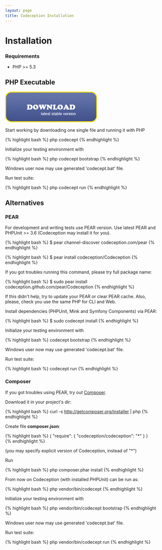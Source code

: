 ```yaml
---
layout: page
title: Codeception Installation
---
```




# Installation

### Requirements

* PHP >= 5.3

## PHP Executable

[![Download](/images/download.png)](/thanks.html)

Start working by downloading one single file and running it with PHP

{% highlight bash %}
php codecept
{% endhighlight %}

Initialize your testing environment with 

{% highlight bash %}
php codecept bootstrap
{% endhighlight %}

Windows user now may use generated 'codecept.bat' file.

Run test suite:

{% highlight bash %}
php codecept run
{% endhighlight %}

## Alternatives

### PEAR
For development and writing tests use PEAR version.
Use latest PEAR and PHPUnit >= 3.6 (Codeception may install it for you).

{% highlight bash %}
$ pear channel-discover codeception.com/pear
{% endhighlight %}

{% highlight bash %}
$ pear install codeception/Codeception
{% endhighlight %}

If you got troubles running this command, please try full package name:

{% highlight bash %}
$ sudo pear install codeception.github.com/pear/Codeception
{% endhighlight %}

If this didn't help, try to update your PEAR or clear PEAR cache.
Also, please, check you use the same PHP for CLI and Web.

Install dependencies (PHPUnit, Mink and Symfony Components) via PEAR:

{% highlight bash %}
$ sudo codecept install
{% endhighlight %}

Initialize your testing environment with 

{% highlight bash %}
codecept bootstrap
{% endhighlight %}

Windows user now may use generated 'codecept.bat' file.

Run test suite:

{% highlight bash %}
codecept run
{% endhighlight %}


### Composer

If you got troubles using PEAR, try out [Composer](http://getcomposer.org).

Download it in your project's dir:

{% highlight bash %}
curl -s http://getcomposer.org/installer | php
{% endhighlight %}

Create file __composer.json__:

{% highlight bash %}
{
    "require": {
        "codeception/codeception":  "*"
    }
}    
{% endhighlight %}

(you may specify explicit version of Codeception, instead of "*")

Run 

{% highlight bash %}
php composer.phar install
{% endhighlight %}

From now on Codeception (with installed PHPUnit) can be run as:

{% highlight bash %}
php vendor/bin/codecept
{% endhighlight %}

Initialize your testing environment with 

{% highlight bash %}
php vendor/bin/codecept bootstrap
{% endhighlight %}

Windows user now may use generated 'codecept.bat' file.

Run test suite:

{% highlight bash %}
php vendor/bin/codecept run
{% endhighlight %}

